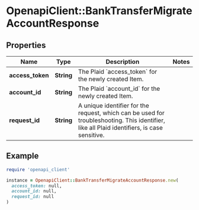 # OpenapiClient::BankTransferMigrateAccountResponse

## Properties

| Name | Type | Description | Notes |
| ---- | ---- | ----------- | ----- |
| **access_token** | **String** | The Plaid &#x60;access_token&#x60; for the newly created Item. |  |
| **account_id** | **String** | The Plaid &#x60;account_id&#x60; for the newly created Item. |  |
| **request_id** | **String** | A unique identifier for the request, which can be used for troubleshooting. This identifier, like all Plaid identifiers, is case sensitive. |  |

## Example

```ruby
require 'openapi_client'

instance = OpenapiClient::BankTransferMigrateAccountResponse.new(
  access_token: null,
  account_id: null,
  request_id: null
)
```

